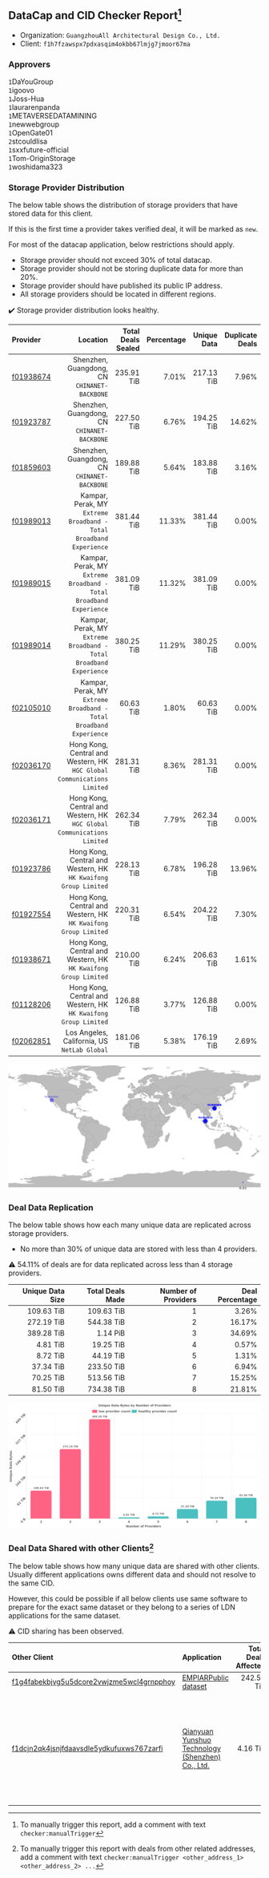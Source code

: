 ## DataCap and CID Checker Report[^1]
 - Organization: `GuangzhouAll Architectural Design Co., Ltd.`
 - Client: `f1h7fzawspx7pdxasqim4okbb67lmjg7jmoor67ma`
### Approvers
`1`DaYouGroup<br/>`1`igoovo<br/>`1`Joss-Hua<br/>`1`laurarenpanda<br/>`1`METAVERSEDATAMINING<br/>`1`newwebgroup<br/>`1`OpenGate01<br/>`2`stcouldlisa<br/>`1`sxxfuture-official<br/>`1`Tom-OriginStorage<br/>`1`woshidama323

### Storage Provider Distribution
The below table shows the distribution of storage providers that have stored data for this client.

If this is the first time a provider takes verified deal, it will be marked as `new`.

For most of the datacap application, below restrictions should apply.
 - Storage provider should not exceed 30% of total datacap.
 - Storage provider should not be storing duplicate data for more than 20%.
 - Storage provider should have published its public IP address.
 - All storage providers should be located in different regions.

✔️ Storage provider distribution looks healthy.

| Provider                                              |                                                                   Location | Total Deals Sealed | Percentage | Unique Data | Duplicate Deals |
| :---------------------------------------------------- | -------------------------------------------------------------------------: | -----------------: | ---------: | ----------: | --------------: |
| [f01938674](https://filfox.info/en/address/f01938674) |                            Shenzhen, Guangdong, CN<br/>`CHINANET-BACKBONE` |         235.91 TiB |      7.01% |  217.13 TiB |           7.96% |
| [f01923787](https://filfox.info/en/address/f01923787) |                            Shenzhen, Guangdong, CN<br/>`CHINANET-BACKBONE` |         227.50 TiB |      6.76% |  194.25 TiB |          14.62% |
| [f01859603](https://filfox.info/en/address/f01859603) |                            Shenzhen, Guangdong, CN<br/>`CHINANET-BACKBONE` |         189.88 TiB |      5.64% |  183.88 TiB |           3.16% |
| [f01989013](https://filfox.info/en/address/f01989013) |     Kampar, Perak, MY<br/>`Extreme Broadband - Total Broadband Experience` |         381.44 TiB |     11.33% |  381.44 TiB |           0.00% |
| [f01989015](https://filfox.info/en/address/f01989015) |     Kampar, Perak, MY<br/>`Extreme Broadband - Total Broadband Experience` |         381.09 TiB |     11.32% |  381.09 TiB |           0.00% |
| [f01989014](https://filfox.info/en/address/f01989014) |     Kampar, Perak, MY<br/>`Extreme Broadband - Total Broadband Experience` |         380.25 TiB |     11.29% |  380.25 TiB |           0.00% |
| [f02105010](https://filfox.info/en/address/f02105010) |     Kampar, Perak, MY<br/>`Extreme Broadband - Total Broadband Experience` |          60.63 TiB |      1.80% |   60.63 TiB |           0.00% |
| [f02036170](https://filfox.info/en/address/f02036170) | Hong Kong, Central and Western, HK<br/>`HGC Global Communications Limited` |         281.31 TiB |      8.36% |  281.31 TiB |           0.00% |
| [f02036171](https://filfox.info/en/address/f02036171) | Hong Kong, Central and Western, HK<br/>`HGC Global Communications Limited` |         262.34 TiB |      7.79% |  262.34 TiB |           0.00% |
| [f01923786](https://filfox.info/en/address/f01923786) |         Hong Kong, Central and Western, HK<br/>`HK Kwaifong Group Limited` |         228.13 TiB |      6.78% |  196.28 TiB |          13.96% |
| [f01927554](https://filfox.info/en/address/f01927554) |         Hong Kong, Central and Western, HK<br/>`HK Kwaifong Group Limited` |         220.31 TiB |      6.54% |  204.22 TiB |           7.30% |
| [f01938671](https://filfox.info/en/address/f01938671) |         Hong Kong, Central and Western, HK<br/>`HK Kwaifong Group Limited` |         210.00 TiB |      6.24% |  206.63 TiB |           1.61% |
| [f01128206](https://filfox.info/en/address/f01128206) |         Hong Kong, Central and Western, HK<br/>`HK Kwaifong Group Limited` |         126.88 TiB |      3.77% |  126.88 TiB |           0.00% |
| [f02062851](https://filfox.info/en/address/f02062851) |                            Los Angeles, California, US<br/>`NetLab Global` |         181.06 TiB |      5.38% |  176.19 TiB |           2.69% |

<img src="https://raw.githubusercontent.com/data-preservation-programs/filplus-checker-assets/main/filecoin-project/filecoin-plus-large-datasets/issues/1719/1688734649962.png"/>

### Deal Data Replication
The below table shows how each many unique data are replicated across storage providers.

- No more than 30% of unique data are stored with less than 4 providers.

⚠️ 54.11% of deals are for data replicated across less than 4 storage providers.

| Unique Data Size | Total Deals Made | Number of Providers | Deal Percentage |
| ---------------: | ---------------: | ------------------: | --------------: |
|       109.63 TiB |       109.63 TiB |                   1 |           3.26% |
|       272.19 TiB |       544.38 TiB |                   2 |          16.17% |
|       389.28 TiB |         1.14 PiB |                   3 |          34.69% |
|         4.81 TiB |        19.25 TiB |                   4 |           0.57% |
|         8.72 TiB |        44.19 TiB |                   5 |           1.31% |
|        37.34 TiB |       233.50 TiB |                   6 |           6.94% |
|        70.25 TiB |       513.56 TiB |                   7 |          15.25% |
|        81.50 TiB |       734.38 TiB |                   8 |          21.81% |

<img src="https://raw.githubusercontent.com/data-preservation-programs/filplus-checker-assets/main/filecoin-project/filecoin-plus-large-datasets/issues/1719/1688734650802.png"/>

### Deal Data Shared with other Clients[^3]
The below table shows how many unique data are shared with other clients.
Usually different applications owns different data and should not resolve to the same CID.

However, this could be possible if all below clients use same software to prepare for the exact same dataset or they belong to a series of LDN applications for the same dataset.

⚠️ CID sharing has been observed.

| Other Client                                                                                                          | Application                                                                                                                          | Total Deals Affected | Unique CIDs | Approvers                                                                                                                                                                                                                 |
| :-------------------------------------------------------------------------------------------------------------------- | :----------------------------------------------------------------------------------------------------------------------------------- | -------------------: | ----------: | :------------------------------------------------------------------------------------------------------------------------------------------------------------------------------------------------------------------------ |
| [f1g4fabekbjvg5u5dcore2vwjzme5wcl4grnpphoy](https://filfox.info/en/address/f1g4fabekbjvg5u5dcore2vwjzme5wcl4grnpphoy) | [EMPIARPublic dataset](https://github.com/filecoin-project/filecoin-plus-large-datasets/issues/1847)                                 |           242.50 TiB |         970 | `1`1ane-1                                                                                                                                                                                                                 |
| [f1dcjn2qk4jsnjfdaavsdle5ydkufuxws767zarfi](https://filfox.info/en/address/f1dcjn2qk4jsnjfdaavsdle5ydkufuxws767zarfi) | [Qianyuan Yunshuo Technology \(Shenzhen\) Co\., Ltd\.](https://github.com/filecoin-project/filecoin-plus-large-datasets/issues/1308) |             4.16 TiB |         119 | `1`1ane-1<br/>`1`cryptowhizzard<br/>`1`Joss-Hua<br/>`2`kernelogic<br/>`1`liyunzhi-666<br/>`1`NDLABS-Leo<br/>`1`newwebgroup<br/>`2`psh0691<br/>`1`stcouldlisa<br/>`1`Tom-OriginStorage<br/>`1`xiaoyuaiheshui<br/>`1`xinaxu |

[^1]: To manually trigger this report, add a comment with text `checker:manualTrigger`

[^2]: Deals from those addresses are combined into this report as they are specified with `checker:manualTrigger`

[^3]: To manually trigger this report with deals from other related addresses, add a comment with text `checker:manualTrigger <other_address_1> <other_address_2> ...`
